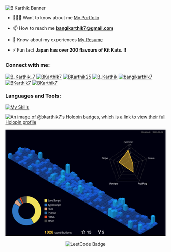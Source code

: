 ![B Karthik Banner](https://github.com/user-attachments/assets/c6dbbbb2-9cea-44cc-94ab-3b97ce30652b)

- 👨🏻‍💻 Want to know about me [My Portfolio](https://bkarthik7.github.io/Portfolio/)

- 📫 How to reach me **bangikarthik7@gmail.com**

- 📄 Know about my experiences [My Resume](https://drive.google.com/file/d/1QOuJnbIKC92yz9nxSiQdNpfmJx2--9NN/view?usp=sharing)

- ⚡ Fun fact **Japan has over 200 flavours of Kit Kats. !!**

<h3 align="left">Connect with me:</h3>
<p align="left">
<a href="https://x.com/B_Karthik_7" target="blank"><img align="center" src="https://raw.githubusercontent.com/rahuldkjain/github-profile-readme-generator/master/src/images/icons/Social/twitter.svg" alt="B_Karthik_7" height="30" width="40" /></a>
<a href="https://linkedin.com/in/BKarthik7" target="blank"><img align="center" src="https://raw.githubusercontent.com/rahuldkjain/github-profile-readme-generator/master/src/images/icons/Social/linked-in-alt.svg" alt="BKarthik7" height="30" width="40" /></a>
<a href="https://instagram.com/BKarthik25" target="blank"><img align="center" src="https://raw.githubusercontent.com/rahuldkjain/github-profile-readme-generator/master/src/images/icons/Social/instagram.svg" alt="BKarthik25" height="30" width="40" /></a>
<a href="https://codeforces.com/profile/B_Karthik" target="blank"><img align="center" src="https://raw.githubusercontent.com/rahuldkjain/github-profile-readme-generator/master/src/images/icons/Social/codeforces.svg" alt="B_Karthik" height="30" width="40" /></a>
<a href="https://www.codechef.com/users/bangikarthik7" target="blank"><img align="center" src="https://cdn.jsdelivr.net/npm/simple-icons@3.1.0/icons/codechef.svg" alt="bangikarthik7" height="30" width="40" /></a>
<a href="https://www.hackerrank.com/BKarthik7" target="blank"><img align="center" src="https://raw.githubusercontent.com/rahuldkjain/github-profile-readme-generator/master/src/images/icons/Social/hackerrank.svg" alt="BKarthik7" height="30" width="40" /></a>
<a href="https://www.leetcode.com/BKarthik7" target="blank"><img align="center" src="https://raw.githubusercontent.com/rahuldkjain/github-profile-readme-generator/master/src/images/icons/Social/leet-code.svg" alt="BKarthik7" height="30" width="40" /></a>
</p>


<h3 align="left">Languages and Tools:</h3>

[![My Skills](https://skillicons.dev/icons?i=c,cpp,rust,java,py,html,css,js,react,angular,ai,xd,bootstrap,postgres,tailwind,bash,express,supabase,nodejs,npm,postman,vscode,git,github,figma,debian,obsidian,vercel,vite&perline=20)](https://skillicons.dev)

[![An image of @bkarthik7's Holopin badges, which is a link to view their full Holopin profile](https://holopin.me/bkarthik7)](https://holopin.io/@bkarthik7)

![](./profile-3d-contrib/profile-night-view.svg)

<div align="center">
  <img src="https://leetcode-badge-showcase.vercel.app/api?username=BKarthik7&animated=true" alt="LeetCode Badge" style="width: 50%,height: 50%"/>
</div>
